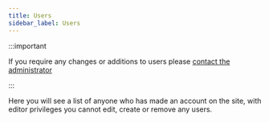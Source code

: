 ```yaml
---
title: Users
sidebar_label: Users
---
```


:::important

If you require any changes or additions to users please [contact the administrator](/contact, 'admin contact')

:::

Here you will see a list of anyone who has made an account on the site, with editor privileges you cannot edit, create or remove any users.

